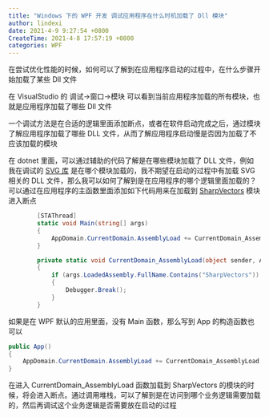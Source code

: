 ```yaml
---
title: "Windows 下的 WPF 开发 调试应用程序在什么时机加载了 Dll 模块"
author: lindexi
date: 2021-4-9 9:27:54 +0800
CreateTime: 2021-4-8 17:57:19 +0800
categories: WPF
---
```


在尝试优化性能的时候，如何可以了解到在应用程序启动的过程中，在什么步骤开始加载了某些 Dll 文件

<!--more-->


<!-- 发布 -->

在 VisualStudio 的 调试->窗口->模块 可以看到当前应用程序加载的所有模块，也就是应用程序加载了哪些 Dll 文件

一个调试方法是在合适的逻辑里面添加断点，或者在软件启动完成之后，通过模块了解应用程序加载了哪些 DLL 文件，从而了解应用程序启动慢是否因为加载了不应该加载的模块

在 dotnet 里面，可以通过辅助的代码了解是在哪些模块加载了 DLL 文件，例如我在调试的 [SVG 库](https://github.com/dotnet-campus/SharpVectors) 是在哪个模块加载的，我不期望在启动的过程中有加载 SVG 相关的 DLL 文件，那么我可以如何了解到是在应用程序的哪个逻辑里面加载的？可以通过在应用程序的主函数里面添加如下代码用来在加载到 [SharpVectors](https://github.com/dotnet-campus/SharpVectors) 模块进入断点

```csharp
        [STAThread]
        static void Main(string[] args)
        {
            AppDomain.CurrentDomain.AssemblyLoad += CurrentDomain_AssemblyLoad;
        }

        private static void CurrentDomain_AssemblyLoad(object sender, AssemblyLoadEventArgs args)
        {
            if (args.LoadedAssembly.FullName.Contains("SharpVectors"))
            {
                Debugger.Break();
            }
        }
```

如果是在 WPF 默认的应用里面，没有 Main 函数，那么写到 App 的构造函数也可以

```csharp
public App()
{
    AppDomain.CurrentDomain.AssemblyLoad += CurrentDomain_AssemblyLoad;
}
```

在进入 CurrentDomain_AssemblyLoad 函数加载到 SharpVectors 的模块的时候，将会进入断点。通过调用堆栈，可以了解到是在访问到哪个业务逻辑需要加载的，然后再调试这个业务逻辑是否需要放在启动的过程

